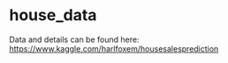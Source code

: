 # house_data

Data and details can be found here:  https://www.kaggle.com/harlfoxem/housesalesprediction
